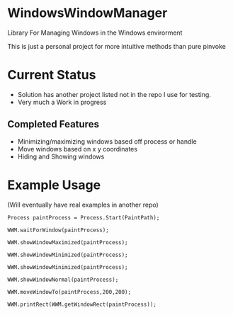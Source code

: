# WindowsWindowManager
Library For Managing Windows in the Windows envirorment

This is just a personal project for more intuitive methods than pure pinvoke

# Current Status

- Solution has another project listed not in the repo I use for testing.
- Very much a Work in progress

## Completed Features
- Minimizing/maximizing windows based off process or handle
- Move windows based on x y coordinates
- Hiding and Showing windows



# Example Usage

(Will eventually have real examples in another repo)


```
Process paintProcess = Process.Start(PaintPath);

WWM.waitForWindow(paintProcess);

WWM.showWindowMaximized(paintProcess);

WWM.showWindowMinimized(paintProcess);

WWM.showWindowMinimized(paintProcess);

WWM.showWindowNormal(paintProcess);

WWM.moveWindowTo(paintProcess,200,200);

WWM.printRect(WWM.getWindowRect(paintProcess));
```
